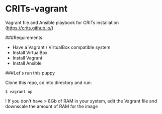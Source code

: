 CRITs-vagrant
=============

Vagrant file and Ansible playbook for CRITs installation (https://crits.github.io/)

###Requirements
* Have a Vagrant / VirtualBox compatible system
* Install VirtualBox
* Install Vagrant
* Install Ansible

###Let's run this puppy

Clone this repo, cd into directory and run:

```
$ vagrant up
```

! If you don't have > 8Gb of RAM in your system, edit the Vagrant file and downscale the amount of RAM for the image
